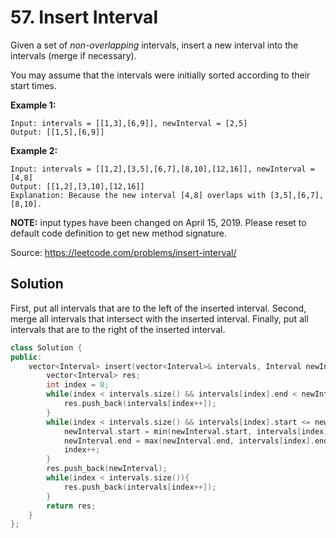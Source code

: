 # 57. Insert Interval

Given a set of *non-overlapping* intervals, insert a new interval into the intervals (merge if necessary).

You may assume that the intervals were initially sorted according to their start times.

**Example 1:**

```
Input: intervals = [[1,3],[6,9]], newInterval = [2,5]
Output: [[1,5],[6,9]]
```

**Example 2:**

```
Input: intervals = [[1,2],[3,5],[6,7],[8,10],[12,16]], newInterval = [4,8]
Output: [[1,2],[3,10],[12,16]]
Explanation: Because the new interval [4,8] overlaps with [3,5],[6,7],[8,10].
```

**NOTE:** input types have been changed on April 15, 2019. Please reset to default code definition to get new method signature.

Source: https://leetcode.com/problems/insert-interval/



## Solution

First, put all intervals that are to the left of the inserted interval.
Second, merge all intervals that intersect with the inserted interval.
Finally, put all intervals that are to the right of the inserted interval.

```c++
class Solution {
public:
    vector<Interval> insert(vector<Interval>& intervals, Interval newInterval) {
        vector<Interval> res;
        int index = 0;
        while(index < intervals.size() && intervals[index].end < newInterval.start){
            res.push_back(intervals[index++]);
        }
        while(index < intervals.size() && intervals[index].start <= newInterval.end){
            newInterval.start = min(newInterval.start, intervals[index].start);
            newInterval.end = max(newInterval.end, intervals[index].end);
            index++;
        }
        res.push_back(newInterval);
        while(index < intervals.size()){
            res.push_back(intervals[index++]);
        }
        return res;
    }
};
```

